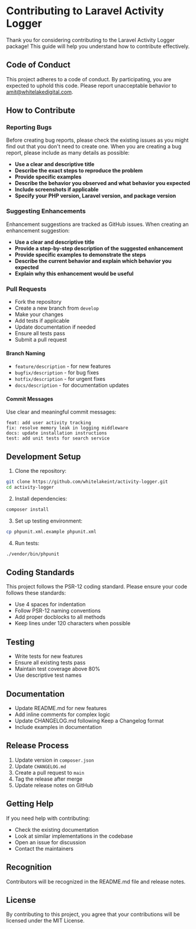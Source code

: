 # Contributing to Laravel Activity Logger

Thank you for considering contributing to the Laravel Activity Logger package! This guide will help you understand how to contribute effectively.

## Code of Conduct

This project adheres to a code of conduct. By participating, you are expected to uphold this code. Please report unacceptable behavior to amit@whitelakedigital.com.

## How to Contribute

### Reporting Bugs

Before creating bug reports, please check the existing issues as you might find out that you don't need to create one. When you are creating a bug report, please include as many details as possible:

- **Use a clear and descriptive title**
- **Describe the exact steps to reproduce the problem**
- **Provide specific examples**
- **Describe the behavior you observed and what behavior you expected**
- **Include screenshots if applicable**
- **Specify your PHP version, Laravel version, and package version**

### Suggesting Enhancements

Enhancement suggestions are tracked as GitHub issues. When creating an enhancement suggestion:

- **Use a clear and descriptive title**
- **Provide a step-by-step description of the suggested enhancement**
- **Provide specific examples to demonstrate the steps**
- **Describe the current behavior and explain which behavior you expected**
- **Explain why this enhancement would be useful**

### Pull Requests

- Fork the repository
- Create a new branch from `develop`
- Make your changes
- Add tests if applicable
- Update documentation if needed
- Ensure all tests pass
- Submit a pull request

#### Branch Naming

- `feature/description` - for new features
- `bugfix/description` - for bug fixes
- `hotfix/description` - for urgent fixes
- `docs/description` - for documentation updates

#### Commit Messages

Use clear and meaningful commit messages:

```
feat: add user activity tracking
fix: resolve memory leak in logging middleware
docs: update installation instructions
test: add unit tests for search service
```

## Development Setup

1. Clone the repository:
```bash
git clone https://github.com/whitelakeint/activity-logger.git
cd activity-logger
```

2. Install dependencies:
```bash
composer install
```

3. Set up testing environment:
```bash
cp phpunit.xml.example phpunit.xml
```

4. Run tests:
```bash
./vendor/bin/phpunit
```

## Coding Standards

This project follows the PSR-12 coding standard. Please ensure your code follows these standards:

- Use 4 spaces for indentation
- Follow PSR-12 naming conventions
- Add proper docblocks to all methods
- Keep lines under 120 characters when possible

## Testing

- Write tests for new features
- Ensure all existing tests pass
- Maintain test coverage above 80%
- Use descriptive test names

## Documentation

- Update README.md for new features
- Add inline comments for complex logic
- Update CHANGELOG.md following Keep a Changelog format
- Include examples in documentation

## Release Process

1. Update version in `composer.json`
2. Update `CHANGELOG.md`
3. Create a pull request to `main`
4. Tag the release after merge
5. Update release notes on GitHub

## Getting Help

If you need help with contributing:

- Check the existing documentation
- Look at similar implementations in the codebase
- Open an issue for discussion
- Contact the maintainers

## Recognition

Contributors will be recognized in the README.md file and release notes.

## License

By contributing to this project, you agree that your contributions will be licensed under the MIT License.